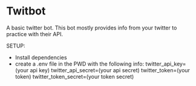 # Twitbot
A basic twitter bot. This bot mostly provides info from your twitter to practice with their API.

SETUP:
- Install dependencies
- create a .env file in the PWD with the following info:
    twitter_api_key=(your api key)
    twitter_api_secret=(your api secret)
    twitter_token=(your token)
    twitter_token_secret=(your token secret)
